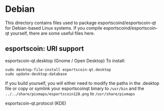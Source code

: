 
Debian
====================
This directory contains files used to package esportscoind/esportscoin-qt
for Debian-based Linux systems. If you compile esportscoind/esportscoin-qt yourself, there are some useful files here.

## esportscoin: URI support ##


esportscoin-qt.desktop  (Gnome / Open Desktop)
To install:

	sudo desktop-file-install esportscoin-qt.desktop
	sudo update-desktop-database

If you build yourself, you will either need to modify the paths in
the .desktop file or copy or symlink your esportscoinqt binary to `/usr/bin`
and the `../../share/pixmaps/esportscoin128.png` to `/usr/share/pixmaps`

esportscoin-qt.protocol (KDE)


